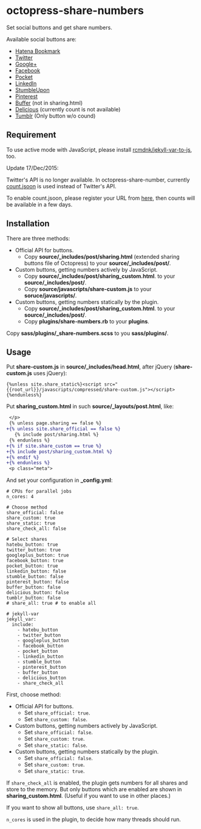 # octopress-share-numbers

Set social buttons and get share numbers.

Available social buttons are:

* [Hatena Bookmark](http://b.hatena.ne.jp/)
* [Twitter](https://twitter.com/)
* [Google+](https://plus.google.com/)
* [Facebook](https://www.facebook.com/)
* [Pocket](https://getpocket.com/)
* [LinkedIn](https://www.linkedin.com/)
* [StumbleUpon](https://www.stumbleupon.com/)
* [Pinterest](https://pinterest.com/)
* [Buffer](https://buffer.com/) (not in sharing.html)
* [Delicious](https://delicious.com/) (currently count is not available)
* [Tumblr](https://www.tumblr.com/) (Only button w/o cound)

## Requirement

To use active mode with JavaScript,
please install
[rcmdnk/jekyll-var-to-js](https://github.com/rcmdnk/jekyll-var-to-js), too.

Update 17/Dec/2015:

Twitter's API is no longer available.
In octopress-share-number, currently
[count.jsoon](http://jsoon.digitiminimi.com/) is used instead of Twitter's API.

To enable count.jsoon, please register your URL from
[here](http://jsoon.digitiminimi.com/),
then counts will be available in a few days.

## Installation

There are three methods:

* Official API for buttons.
    * Copy **source/_includes/post/sharing.html** (extended sharing buttons file of Octopress)
    to your **source/_includes/post/**.
* Custom buttons, getting numbers actively by JavaScript.
    * Copy **source/_includes/post/sharing_custom.html**.
    to your **source/_includes/post/**.
    * Copy **source/javascripts/share-custom.js** to your **soruce/javascripts/**.
* Custom buttons, getting numbers statically by the plugin.
    * Copy **source/_includes/post/sharing_custom.html**.
    to your **source/_includes/post/**.
    * Copy **plugins/share-numbers.rb** to your **plugins**.

Copy **sass/plugins/_share-numbers.scss** to you **sass/plugins/**.

## Usage


Put **share-custom.js** in **source/_includes/head.html**, after jQuery (**share-custom.js** uses jQuery):

    {%unless site.share_static%}<script src="{{root_url}}/javascripts/compressed/share-custom.js"></script>{%endunless%}

Put **sharing_custom.html** in such **source/_layouts/post.html**,
like:

```diff
 </p>
 {% unless page.sharing == false %}
+{% unless site.share_official == false %}
   {% include post/sharing.html %}
 {% endunless %}
+{% if site.share_custom == true %}
+{% include post/sharing_custom.html %}
+{% endif %}
+{% endunless %}
 <p class="meta">
```

And set your configuration in **_config.yml**:


    # CPUs for parallel jobs
    n_cores: 4

    # Choose method
    share_official: false
    share_custom: true
    share_static: true
    share_check_all: false

    # Select shares
    hatebu_button: true
    twitter_button: true
    googleplus_button: true
    facebook_button: true
    pocket_button: true
    linkedin_button: false
    stumble_button: false
    pinterest_button: false
    buffer_button: false
    delicious_button: false
    tumblr_button: false
    # share_all: true # to enable all

    # jekyll-var
    jekyll_var:
      include:
        - hatebu_button
        - twitter_button
        - googleplus_button
        - facebook_button
        - pocket_button
        - linkedin_button
        - stumble_button
        - pinterest_button
        - buffer_button
        - delicious_button
        - share_check_all


First, choose method:

* Official API for buttons.
    * Set `share_official: true`.
    * Set `share_custom: false`.
* Custom buttons, getting numbers actively by JavaScript.
    * Set `share_official: false`.
    * Set `share_custom: true`.
    * Set `share_static: false`.
* Custom buttons, getting numbers statically by the plugin.
    * Set `share_official: false`.
    * Set `share_custom: true`.
    * Set `share_static: true`.

If `share_check_all` is enabled,
the plugin gets numbers for all shares
and store to the memory.
But only buttons which are enabled are shown in **sharing_custom.html**.
(Useful if you want to use in other places.)

If you want to show all buttons, use `share_all: true`.

`n_cores` is used in the plugin, to decide how many threads should run.
